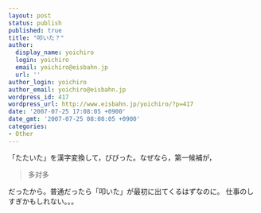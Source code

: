 ```yaml
---
layout: post
status: publish
published: true
title: "叩いた？"
author:
  display_name: yoichiro
  login: yoichiro
  email: yoichiro@eisbahn.jp
  url: ''
author_login: yoichiro
author_email: yoichiro@eisbahn.jp
wordpress_id: 417
wordpress_url: http://www.eisbahn.jp/yoichiro/?p=417
date: '2007-07-25 17:08:05 +0900'
date_gmt: '2007-07-25 08:08:05 +0900'
categories:
- Other
---
```


「たたいた」を漢字変換して，びびった。なぜなら，第一候補が，

>多対多

だったから。普通だったら「叩いた」が最初に出てくるはずなのに。
仕事のしすぎかもしれない。。。
